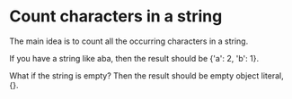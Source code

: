 # Count characters in a string

The main idea is to count all the occurring characters in a string.

If you have a string like aba, then the result should be {'a': 2, 'b': 1}.

What if the string is empty? Then the result should be empty object literal, {}.
